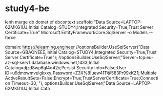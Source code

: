 # study4-be
lenh merge db dotnet ef dbcontext scaffold "Data Source=LAPTOP-62MKG1UJ;Initial Catalog=STUDY4;Integrated Security=True;Trust Server Certificate=True" Microsoft.EntityFrameworkCore.SqlServer -o Models --force

domain: https://elearning.engineer
 //optionsBuilder.UseSqlServer("Data Source=GBAONEEE;Initial Catalog=STUDY4;Integrated Security=True;Trust Server Certificate=True");
                //optionsBuilder.UseSqlServer("Server=tcp:eu-az-sql-serv1.database.windows.net,1433;Initial Catalog=djzd8wp6gl4q42x;Persist Security Info=False;User ID=u9dmowmvulgkxxy;Password=Z3X%8!uew41T@583Pr99xKZ1j;MultipleActiveResultSets=False;Encrypt=True;TrustServerCertificate=True;Connection Timeout=30; ");
                optionsBuilder.UseSqlServer("Data Source=LAPTOP-62MKG1UJ;Initial Cata
